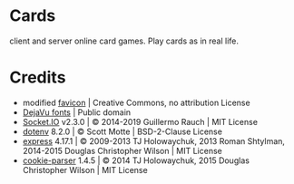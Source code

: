 # Cards
client and server online card games. Play cards as in real life.

# Credits
* modified [favicon](https://www.favicon.cc/?action=icon&file_id=746961#) | Creative Commons, no attribution License
* [DejaVu fonts](https://dejavu-fonts.github.io/) | Public domain
* [Socket.IO](https://socket.io/) v2.3.0 | © 2014-2019 Guillermo Rauch | MIT License
* [dotenv](https://www.npmjs.com/package/dotenv) 8.2.0 | © Scott Motte | BSD-2-Clause License
* [express](https://expressjs.com/) 4.17.1 | © 2009-2013 TJ Holowaychuk, 2013 Roman Shtylman, 2014-2015 Douglas Christopher Wilson | MIT License
* [cookie-parser](https://github.com/expressjs/cookie-parser) 1.4.5 | © 2014 TJ Holowaychuk, 2015 Douglas Christopher Wilson | MIT License
